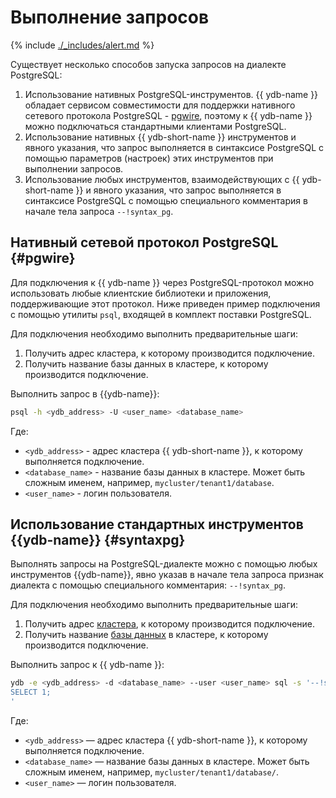 # Выполнение запросов

{% include [./_includes/alert.md](./_includes/alert_preview.md) %}

Существует несколько способов запуска запросов на диалекте PostgreSQL:

1. Использование нативных PostgreSQL-инструментов. {{ ydb-name }} обладает сервисом совместимости для поддержки нативного сетевого протокола PostgreSQL - [pgwire](https://www.postgresql.org/docs/current/protocol.html), поэтому к {{ ydb-name }} можно подключаться стандартными клиентами PostgreSQL.
1. Использование нативных {{ ydb-short-name }} инструментов и явного указания, что запрос выполняется в синтаксисе PostgreSQL с помощью параметров (настроек) этих инструментов при выполнении запросов.
1. Использование любых инструментов, взаимодействующих с {{ ydb-short-name }} и явного указания, что запрос выполняется в синтаксисе PostgreSQL с помощью специального комментария в начале тела запроса `--!syntax_pg`.

## Нативный сетевой протокол PostgreSQL {#pgwire}

Для подключения к {{ ydb-name }} через PostgreSQL-протокол можно использовать любые клиентские библиотеки и приложения, поддерживающие этот протокол. Ниже приведен пример подключения с помощью утилиты `psql`, входящей в комплект поставки PostgreSQL.

Для подключения необходимо выполнить предварительные шаги:
1. Получить адрес кластера, к которому производится подключение.
1. Получить название базы данных в кластере, к которому производится подключение.

Выполнить запрос в {{ydb-name}}:

```bash
psql -h <ydb_address> -U <user_name> <database_name>
```

Где:

- `<ydb_address>` - адрес кластера {{ ydb-short-name }}, к которому выполняется подключение.
- `<database_name>` - название базы данных в кластере. Может быть сложным именем, например, `mycluster/tenant1/database`.
- `<user_name>` - логин пользователя.


## Использование стандартных инструментов {{ydb-name}} {#syntaxpg}

Выполнять запросы на PostgreSQL-диалекте можно с помощью любых инструментов {{ydb-name}}, явно указав в начале тела запроса признак диалекта с помощью специального комментария: `--!syntax_pg`.

Для подключения необходимо выполнить предварительные шаги:

1. Получить адрес [кластера](../concepts/glossary.md#cluster), к которому производится подключение.
1. Получить название [базы данных](../concepts/glossary.md#database) в кластере, к которому производится подключение.

Выполнить запрос к {{ ydb-name }}:

```bash
ydb -e <ydb_address> -d <database_name> --user <user_name> sql -s '--!syntax_pg
SELECT 1;
'
```

Где:

- `<ydb_address>` — адрес кластера {{ ydb-short-name }}, к которому выполняется подключение.
- `<database_name>` — название базы данных в кластере. Может быть сложным именем, например, `mycluster/tenant1/database/`.
- `<user_name>` — логин пользователя.
